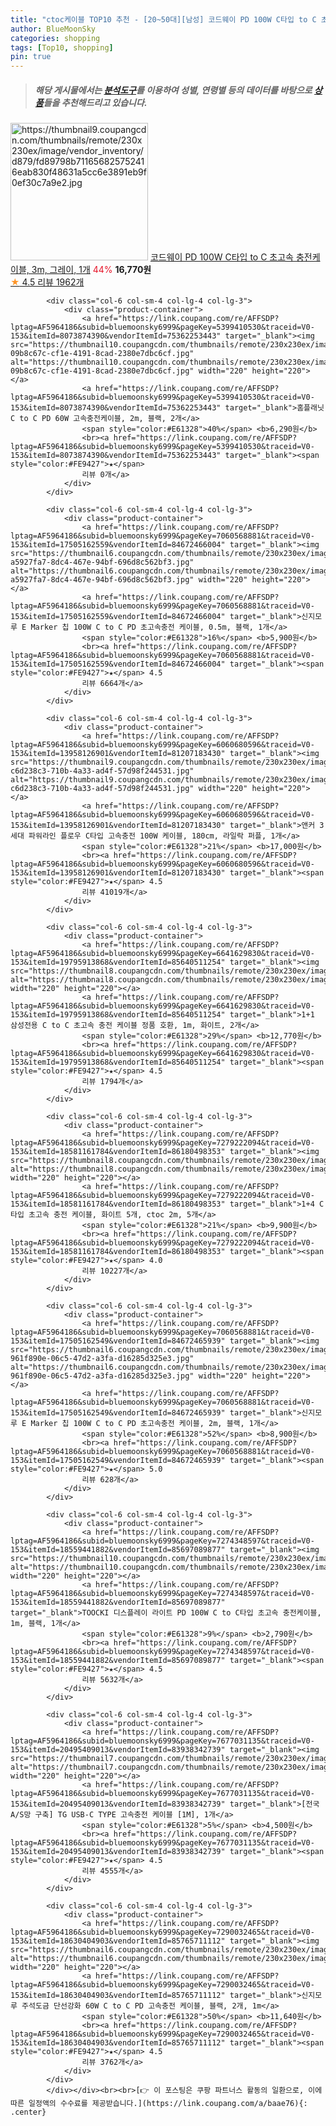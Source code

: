 ```yaml
---
title: "ctoc케이블 TOP10 추천 - [20~50대][남성] 코드웨이 PD 100W C타입 to C 초고속 충전케이블, 3m, 그레이, 1개"
author: BlueMoonSky
categories: shopping
tags: [Top10, shopping]
pin: true
---
```


> ##### 해당 게시물에서는 [**분석도구**](https://itemscout.io/)를 이용하여 **성별**, **연령별** 등의 데이터를 바탕으로 [**상품**](https://link.coupang.com/a/baae76)들을 추천해드리고 있습니다.
<div class="container"><div class="row">
            <div class="col-6 col-sm-4 col-lg-4 col-lg-3">
                <div class="product-container">
                    <a href="https://link.coupang.com/re/AFFSDP?lptag=AF5964186&subid=bluemoonsky6999&pageKey=6828007704&traceid=V0-153&itemId=16201347351&vendorItemId=85436167040" target="_blank"><img src="https://thumbnail9.coupangcdn.com/thumbnails/remote/230x230ex/image/vendor_inventory/d879/fd89798b711656825752416eab830f48631a5cc6e3891eb9f0ef30c7a9e2.jpg" alt="https://thumbnail9.coupangcdn.com/thumbnails/remote/230x230ex/image/vendor_inventory/d879/fd89798b711656825752416eab830f48631a5cc6e3891eb9f0ef30c7a9e2.jpg" width="220" height="220"></a>
                    <a href="https://link.coupang.com/re/AFFSDP?lptag=AF5964186&subid=bluemoonsky6999&pageKey=6828007704&traceid=V0-153&itemId=16201347351&vendorItemId=85436167040" target="_blank">코드웨이 PD 100W C타입 to C 초고속 충전케이블, 3m, 그레이, 1개</a>
                    <span style="color:#E61328">44%</span> <b>16,770원</b>
                    <br><a href="https://link.coupang.com/re/AFFSDP?lptag=AF5964186&subid=bluemoonsky6999&pageKey=6828007704&traceid=V0-153&itemId=16201347351&vendorItemId=85436167040" target="_blank"><span style="color:#FE9427">★</span> 4.5
                    리뷰 1962개</a>
                </div>
            </div>
            
            <div class="col-6 col-sm-4 col-lg-4 col-lg-3">
                <div class="product-container">
                    <a href="https://link.coupang.com/re/AFFSDP?lptag=AF5964186&subid=bluemoonsky6999&pageKey=5399410530&traceid=V0-153&itemId=8073874390&vendorItemId=75362253443" target="_blank"><img src="https://thumbnail10.coupangcdn.com/thumbnails/remote/230x230ex/image/retail/images/68498023767056-09b8c67c-cf1e-4191-8cad-2380e7dbc6cf.jpg" alt="https://thumbnail10.coupangcdn.com/thumbnails/remote/230x230ex/image/retail/images/68498023767056-09b8c67c-cf1e-4191-8cad-2380e7dbc6cf.jpg" width="220" height="220"></a>
                    <a href="https://link.coupang.com/re/AFFSDP?lptag=AF5964186&subid=bluemoonsky6999&pageKey=5399410530&traceid=V0-153&itemId=8073874390&vendorItemId=75362253443" target="_blank">홈플래닛 C to C PD 60W 고속충전케이블, 2m, 블랙, 2개</a>
                    <span style="color:#E61328">40%</span> <b>6,290원</b>
                    <br><a href="https://link.coupang.com/re/AFFSDP?lptag=AF5964186&subid=bluemoonsky6999&pageKey=5399410530&traceid=V0-153&itemId=8073874390&vendorItemId=75362253443" target="_blank"><span style="color:#FE9427">★</span> 
                    리뷰 0개</a>
                </div>
            </div>
            
            <div class="col-6 col-sm-4 col-lg-4 col-lg-3">
                <div class="product-container">
                    <a href="https://link.coupang.com/re/AFFSDP?lptag=AF5964186&subid=bluemoonsky6999&pageKey=7060568881&traceid=V0-153&itemId=17505162559&vendorItemId=84672466004" target="_blank"><img src="https://thumbnail6.coupangcdn.com/thumbnails/remote/230x230ex/image/retail/images/8588575908740034-a5927fa7-8dc4-467e-94bf-696d8c562bf3.jpg" alt="https://thumbnail6.coupangcdn.com/thumbnails/remote/230x230ex/image/retail/images/8588575908740034-a5927fa7-8dc4-467e-94bf-696d8c562bf3.jpg" width="220" height="220"></a>
                    <a href="https://link.coupang.com/re/AFFSDP?lptag=AF5964186&subid=bluemoonsky6999&pageKey=7060568881&traceid=V0-153&itemId=17505162559&vendorItemId=84672466004" target="_blank">신지모루 E Marker 칩 100W C to C PD 초고속충전 케이블, 0.5m, 블랙, 1개</a>
                    <span style="color:#E61328">16%</span> <b>5,900원</b>
                    <br><a href="https://link.coupang.com/re/AFFSDP?lptag=AF5964186&subid=bluemoonsky6999&pageKey=7060568881&traceid=V0-153&itemId=17505162559&vendorItemId=84672466004" target="_blank"><span style="color:#FE9427">★</span> 4.5
                    리뷰 6664개</a>
                </div>
            </div>
            
            <div class="col-6 col-sm-4 col-lg-4 col-lg-3">
                <div class="product-container">
                    <a href="https://link.coupang.com/re/AFFSDP?lptag=AF5964186&subid=bluemoonsky6999&pageKey=6060680596&traceid=V0-153&itemId=13958126901&vendorItemId=81207183430" target="_blank"><img src="https://thumbnail9.coupangcdn.com/thumbnails/remote/230x230ex/image/retail/images/5999612271512115-c6d238c3-710b-4a33-ad4f-57d98f244531.jpg" alt="https://thumbnail9.coupangcdn.com/thumbnails/remote/230x230ex/image/retail/images/5999612271512115-c6d238c3-710b-4a33-ad4f-57d98f244531.jpg" width="220" height="220"></a>
                    <a href="https://link.coupang.com/re/AFFSDP?lptag=AF5964186&subid=bluemoonsky6999&pageKey=6060680596&traceid=V0-153&itemId=13958126901&vendorItemId=81207183430" target="_blank">앤커 3세대 파워라인 플로우 C타입 고속충전 100W 케이블, 180cm, 라일락 퍼플, 1개</a>
                    <span style="color:#E61328">21%</span> <b>17,000원</b>
                    <br><a href="https://link.coupang.com/re/AFFSDP?lptag=AF5964186&subid=bluemoonsky6999&pageKey=6060680596&traceid=V0-153&itemId=13958126901&vendorItemId=81207183430" target="_blank"><span style="color:#FE9427">★</span> 4.5
                    리뷰 41019개</a>
                </div>
            </div>
            
            <div class="col-6 col-sm-4 col-lg-4 col-lg-3">
                <div class="product-container">
                    <a href="https://link.coupang.com/re/AFFSDP?lptag=AF5964186&subid=bluemoonsky6999&pageKey=6641629830&traceid=V0-153&itemId=19795913868&vendorItemId=85640511254" target="_blank"><img src="https://thumbnail8.coupangcdn.com/thumbnails/remote/230x230ex/image/vendor_inventory/fc26/2ee2fb927b3919cb6303663d4c4c0bc889a5570e7b893faf7594f3b2fa1c.jpg" alt="https://thumbnail8.coupangcdn.com/thumbnails/remote/230x230ex/image/vendor_inventory/fc26/2ee2fb927b3919cb6303663d4c4c0bc889a5570e7b893faf7594f3b2fa1c.jpg" width="220" height="220"></a>
                    <a href="https://link.coupang.com/re/AFFSDP?lptag=AF5964186&subid=bluemoonsky6999&pageKey=6641629830&traceid=V0-153&itemId=19795913868&vendorItemId=85640511254" target="_blank">1+1 삼성전용 C to C 초고속 충전 케이블 정품 호환, 1m, 화이트, 2개</a>
                    <span style="color:#E61328">29%</span> <b>12,770원</b>
                    <br><a href="https://link.coupang.com/re/AFFSDP?lptag=AF5964186&subid=bluemoonsky6999&pageKey=6641629830&traceid=V0-153&itemId=19795913868&vendorItemId=85640511254" target="_blank"><span style="color:#FE9427">★</span> 4.5
                    리뷰 1794개</a>
                </div>
            </div>
            
            <div class="col-6 col-sm-4 col-lg-4 col-lg-3">
                <div class="product-container">
                    <a href="https://link.coupang.com/re/AFFSDP?lptag=AF5964186&subid=bluemoonsky6999&pageKey=7279222094&traceid=V0-153&itemId=18581161784&vendorItemId=86180498353" target="_blank"><img src="https://thumbnail8.coupangcdn.com/thumbnails/remote/230x230ex/image/vendor_inventory/b9b2/a17b16dbc264c837f113b05b2979cdad4372c691105f73db4015123b1be4.jpg" alt="https://thumbnail8.coupangcdn.com/thumbnails/remote/230x230ex/image/vendor_inventory/b9b2/a17b16dbc264c837f113b05b2979cdad4372c691105f73db4015123b1be4.jpg" width="220" height="220"></a>
                    <a href="https://link.coupang.com/re/AFFSDP?lptag=AF5964186&subid=bluemoonsky6999&pageKey=7279222094&traceid=V0-153&itemId=18581161784&vendorItemId=86180498353" target="_blank">1+4 C타입 초고속 충전 케이블, 화이트 5개, ctoc 2m, 5개</a>
                    <span style="color:#E61328">21%</span> <b>9,900원</b>
                    <br><a href="https://link.coupang.com/re/AFFSDP?lptag=AF5964186&subid=bluemoonsky6999&pageKey=7279222094&traceid=V0-153&itemId=18581161784&vendorItemId=86180498353" target="_blank"><span style="color:#FE9427">★</span> 4.0
                    리뷰 10227개</a>
                </div>
            </div>
            
            <div class="col-6 col-sm-4 col-lg-4 col-lg-3">
                <div class="product-container">
                    <a href="https://link.coupang.com/re/AFFSDP?lptag=AF5964186&subid=bluemoonsky6999&pageKey=7060568881&traceid=V0-153&itemId=17505162549&vendorItemId=84672465939" target="_blank"><img src="https://thumbnail6.coupangcdn.com/thumbnails/remote/230x230ex/image/retail/images/4344818022023468-961f890e-06c5-47d2-a3fa-d16285d325e3.jpg" alt="https://thumbnail6.coupangcdn.com/thumbnails/remote/230x230ex/image/retail/images/4344818022023468-961f890e-06c5-47d2-a3fa-d16285d325e3.jpg" width="220" height="220"></a>
                    <a href="https://link.coupang.com/re/AFFSDP?lptag=AF5964186&subid=bluemoonsky6999&pageKey=7060568881&traceid=V0-153&itemId=17505162549&vendorItemId=84672465939" target="_blank">신지모루 E Marker 칩 100W C to C PD 초고속충전 케이블, 2m, 블랙, 1개</a>
                    <span style="color:#E61328">52%</span> <b>8,900원</b>
                    <br><a href="https://link.coupang.com/re/AFFSDP?lptag=AF5964186&subid=bluemoonsky6999&pageKey=7060568881&traceid=V0-153&itemId=17505162549&vendorItemId=84672465939" target="_blank"><span style="color:#FE9427">★</span> 5.0
                    리뷰 628개</a>
                </div>
            </div>
            
            <div class="col-6 col-sm-4 col-lg-4 col-lg-3">
                <div class="product-container">
                    <a href="https://link.coupang.com/re/AFFSDP?lptag=AF5964186&subid=bluemoonsky6999&pageKey=7274348597&traceid=V0-153&itemId=18559441882&vendorItemId=85697089877" target="_blank"><img src="https://thumbnail10.coupangcdn.com/thumbnails/remote/230x230ex/image/vendor_inventory/9168/858390bc5c4096b1024c4f4a523244ddb43d39d53d47e33322222b443933.jpg" alt="https://thumbnail10.coupangcdn.com/thumbnails/remote/230x230ex/image/vendor_inventory/9168/858390bc5c4096b1024c4f4a523244ddb43d39d53d47e33322222b443933.jpg" width="220" height="220"></a>
                    <a href="https://link.coupang.com/re/AFFSDP?lptag=AF5964186&subid=bluemoonsky6999&pageKey=7274348597&traceid=V0-153&itemId=18559441882&vendorItemId=85697089877" target="_blank">TOOCKI 디스플레이 라이트 PD 100W C to C타입 초고속 충전케이블, 1m, 블랙, 1개</a>
                    <span style="color:#E61328">9%</span> <b>2,790원</b>
                    <br><a href="https://link.coupang.com/re/AFFSDP?lptag=AF5964186&subid=bluemoonsky6999&pageKey=7274348597&traceid=V0-153&itemId=18559441882&vendorItemId=85697089877" target="_blank"><span style="color:#FE9427">★</span> 4.5
                    리뷰 5632개</a>
                </div>
            </div>
            
            <div class="col-6 col-sm-4 col-lg-4 col-lg-3">
                <div class="product-container">
                    <a href="https://link.coupang.com/re/AFFSDP?lptag=AF5964186&subid=bluemoonsky6999&pageKey=7677031135&traceid=V0-153&itemId=20495409013&vendorItemId=83938342739" target="_blank"><img src="https://thumbnail7.coupangcdn.com/thumbnails/remote/230x230ex/image/vendor_inventory/2bf7/fa977377948629209d9e0e436377fb07b576d6d9f677cd36ff9a5d252a59.jpg" alt="https://thumbnail7.coupangcdn.com/thumbnails/remote/230x230ex/image/vendor_inventory/2bf7/fa977377948629209d9e0e436377fb07b576d6d9f677cd36ff9a5d252a59.jpg" width="220" height="220"></a>
                    <a href="https://link.coupang.com/re/AFFSDP?lptag=AF5964186&subid=bluemoonsky6999&pageKey=7677031135&traceid=V0-153&itemId=20495409013&vendorItemId=83938342739" target="_blank">[전국A/S망 구축] TG USB-C TYPE 고속충전 케이블 [1M], 1개</a>
                    <span style="color:#E61328">5%</span> <b>4,500원</b>
                    <br><a href="https://link.coupang.com/re/AFFSDP?lptag=AF5964186&subid=bluemoonsky6999&pageKey=7677031135&traceid=V0-153&itemId=20495409013&vendorItemId=83938342739" target="_blank"><span style="color:#FE9427">★</span> 4.5
                    리뷰 4555개</a>
                </div>
            </div>
            
            <div class="col-6 col-sm-4 col-lg-4 col-lg-3">
                <div class="product-container">
                    <a href="https://link.coupang.com/re/AFFSDP?lptag=AF5964186&subid=bluemoonsky6999&pageKey=7290032465&traceid=V0-153&itemId=18630404903&vendorItemId=85765711112" target="_blank"><img src="https://thumbnail6.coupangcdn.com/thumbnails/remote/230x230ex/image/rs_quotation_api/nvb9ddfg/c5c5f57caa3d41f587f80a239f911c48.jpg" alt="https://thumbnail6.coupangcdn.com/thumbnails/remote/230x230ex/image/rs_quotation_api/nvb9ddfg/c5c5f57caa3d41f587f80a239f911c48.jpg" width="220" height="220"></a>
                    <a href="https://link.coupang.com/re/AFFSDP?lptag=AF5964186&subid=bluemoonsky6999&pageKey=7290032465&traceid=V0-153&itemId=18630404903&vendorItemId=85765711112" target="_blank">신지모루 주석도금 단선강화 60W C to C PD 고속충전 케이블, 블랙, 2개, 1m</a>
                    <span style="color:#E61328">50%</span> <b>11,640원</b>
                    <br><a href="https://link.coupang.com/re/AFFSDP?lptag=AF5964186&subid=bluemoonsky6999&pageKey=7290032465&traceid=V0-153&itemId=18630404903&vendorItemId=85765711112" target="_blank"><span style="color:#FE9427">★</span> 4.5
                    리뷰 3762개</a>
                </div>
            </div>
            </div></div><br><br>[👉 이 포스팅은 쿠팡 파트너스 활동의 일환으로, 이에 따른 일정액의 수수료를 제공받습니다.](https://link.coupang.com/a/baae76){: .center}